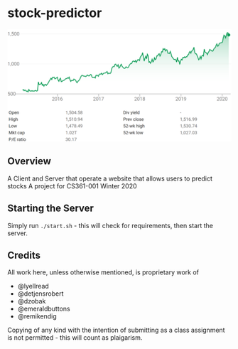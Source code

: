 # stock-predictor

![Image](/images/googlestock.png)

## Overview

A Client and Server that operate a website that allows users to predict stocks
A project for CS361-001 Winter 2020

## Starting the Server ##

Simply run `./start.sh` - this will check for requirements, then start the server.

## Credits ## 

All work here, unless otherwise mentioned, is proprietary work of 

 - @lyellread
 - @detjensrobert
 - @dzobak
 - @emeraldbuttons
 - @remikendig 

Copying of any kind with the intention of submitting as a class assignment is not permitted - this will count as plaigarism.
